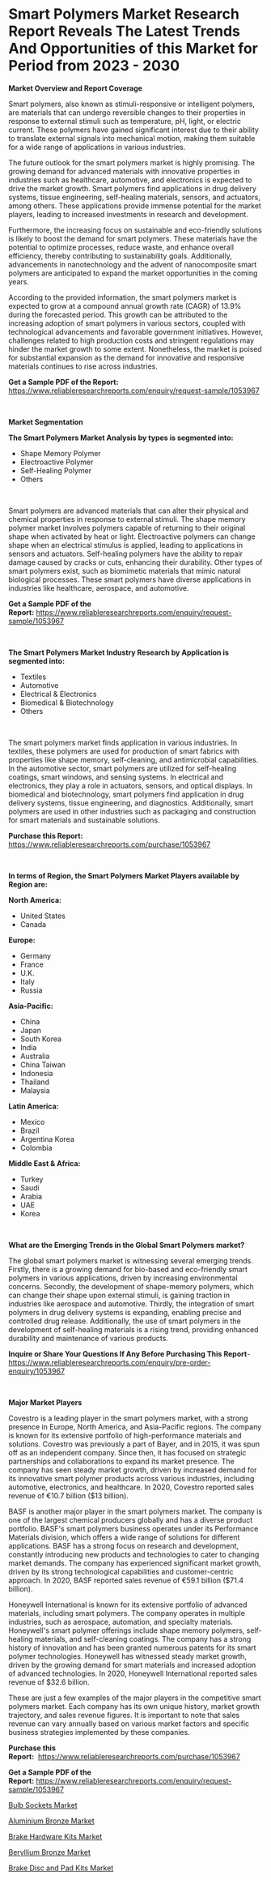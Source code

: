 <p><h1>Smart Polymers Market Research Report Reveals The Latest Trends And Opportunities of this Market for Period from 2023 - 2030</h1></p><p><strong>Market Overview and Report Coverage</strong></p>
<p><p>Smart polymers, also known as stimuli-responsive or intelligent polymers, are materials that can undergo reversible changes to their properties in response to external stimuli such as temperature, pH, light, or electric current. These polymers have gained significant interest due to their ability to translate external signals into mechanical motion, making them suitable for a wide range of applications in various industries.</p><p>The future outlook for the smart polymers market is highly promising. The growing demand for advanced materials with innovative properties in industries such as healthcare, automotive, and electronics is expected to drive the market growth. Smart polymers find applications in drug delivery systems, tissue engineering, self-healing materials, sensors, and actuators, among others. These applications provide immense potential for the market players, leading to increased investments in research and development.</p><p>Furthermore, the increasing focus on sustainable and eco-friendly solutions is likely to boost the demand for smart polymers. These materials have the potential to optimize processes, reduce waste, and enhance overall efficiency, thereby contributing to sustainability goals. Additionally, advancements in nanotechnology and the advent of nanocomposite smart polymers are anticipated to expand the market opportunities in the coming years.</p><p>According to the provided information, the smart polymers market is expected to grow at a compound annual growth rate (CAGR) of 13.9% during the forecasted period. This growth can be attributed to the increasing adoption of smart polymers in various sectors, coupled with technological advancements and favorable government initiatives. However, challenges related to high production costs and stringent regulations may hinder the market growth to some extent. Nonetheless, the market is poised for substantial expansion as the demand for innovative and responsive materials continues to rise across industries.</p></p>
<p><strong>Get a Sample PDF of the Report:</strong> <a href="https://www.reliableresearchreports.com/enquiry/request-sample/1053967">https://www.reliableresearchreports.com/enquiry/request-sample/1053967</a></p>
<p>&nbsp;</p>
<p><strong>Market Segmentation</strong></p>
<p><strong>The Smart Polymers Market Analysis by types is segmented into:</strong></p>
<p><ul><li>Shape Memory Polymer</li><li>Electroactive Polymer</li><li>Self-Healing Polymer</li><li>Others</li></ul></p>
<p>&nbsp;</p>
<p><p>Smart polymers are advanced materials that can alter their physical and chemical properties in response to external stimuli. The shape memory polymer market involves polymers capable of returning to their original shape when activated by heat or light. Electroactive polymers can change shape when an electrical stimulus is applied, leading to applications in sensors and actuators. Self-healing polymers have the ability to repair damage caused by cracks or cuts, enhancing their durability. Other types of smart polymers exist, such as biomimetic materials that mimic natural biological processes. These smart polymers have diverse applications in industries like healthcare, aerospace, and automotive.</p></p>
<p><strong>Get a Sample PDF of the Report:</strong>&nbsp;<a href="https://www.reliableresearchreports.com/enquiry/request-sample/1053967">https://www.reliableresearchreports.com/enquiry/request-sample/1053967</a></p>
<p>&nbsp;</p>
<p><strong>The Smart Polymers Market Industry Research by Application is segmented into:</strong></p>
<p><ul><li>Textiles</li><li>Automotive</li><li>Electrical & Electronics</li><li>Biomedical & Biotechnology</li><li>Others</li></ul></p>
<p>&nbsp;</p>
<p><p>The smart polymers market finds application in various industries. In textiles, these polymers are used for production of smart fabrics with properties like shape memory, self-cleaning, and antimicrobial capabilities. In the automotive sector, smart polymers are utilized for self-healing coatings, smart windows, and sensing systems. In electrical and electronics, they play a role in actuators, sensors, and optical displays. In biomedical and biotechnology, smart polymers find application in drug delivery systems, tissue engineering, and diagnostics. Additionally, smart polymers are used in other industries such as packaging and construction for smart materials and sustainable solutions.</p></p>
<p><strong>Purchase this Report:</strong>&nbsp; <a href="https://www.reliableresearchreports.com/purchase/1053967">https://www.reliableresearchreports.com/purchase/1053967</a></p>
<p>&nbsp;</p>
<p><strong>In terms of Region, the Smart Polymers Market Players available by Region are:</strong></p>
<p>
    <p> <strong> North America: </strong>
        <ul>
            <li>United States</li>
            <li>Canada</li>
        </ul>
        </p> 
    <p> <strong> Europe: </strong>
        <ul>
            <li>Germany</li>
            <li>France</li>
            <li>U.K.</li>
            <li>Italy</li>
            <li>Russia</li>
        </ul>
        </p> 
    <p> <strong> Asia-Pacific: </strong>
        <ul>
            <li>China</li>
            <li>Japan</li>
            <li>South Korea</li>
            <li>India</li>
            <li>Australia</li>
            <li>China Taiwan</li>
            <li>Indonesia</li>
            <li>Thailand</li>
            <li>Malaysia</li>
        </ul>
        </p> 
    <p> <strong> Latin America: </strong>
        <ul>
            <li>Mexico</li>
            <li>Brazil</li>
            <li>Argentina Korea</li>
            <li>Colombia</li>
        </ul>
        </p> 
    <p> <strong> Middle East & Africa: </strong>
        <ul>
            <li>Turkey</li>
            <li>Saudi</li>
            <li>Arabia</li>
            <li>UAE</li>
            <li>Korea</li>
        </ul>
    </p>
    </p>
<p>&nbsp;</p>
<p><strong>What are the Emerging Trends in the Global Smart Polymers market?</strong></p>
<p><p>The global smart polymers market is witnessing several emerging trends. Firstly, there is a growing demand for bio-based and eco-friendly smart polymers in various applications, driven by increasing environmental concerns. Secondly, the development of shape-memory polymers, which can change their shape upon external stimuli, is gaining traction in industries like aerospace and automotive. Thirdly, the integration of smart polymers in drug delivery systems is expanding, enabling precise and controlled drug release. Additionally, the use of smart polymers in the development of self-healing materials is a rising trend, providing enhanced durability and maintenance of various products.</p></p>
<p><strong>Inquire or Share Your Questions If Any Before Purchasing This Report</strong>- <a href="https://www.reliableresearchreports.com/enquiry/pre-order-enquiry/1053967">https://www.reliableresearchreports.com/enquiry/pre-order-enquiry/1053967</a></p>
<p>&nbsp;</p>
<p><strong>Major Market Players</strong></p>
<p><p>Covestro is a leading player in the smart polymers market, with a strong presence in Europe, North America, and Asia-Pacific regions. The company is known for its extensive portfolio of high-performance materials and solutions. Covestro was previously a part of Bayer, and in 2015, it was spun off as an independent company. Since then, it has focused on strategic partnerships and collaborations to expand its market presence. The company has seen steady market growth, driven by increased demand for its innovative smart polymer products across various industries, including automotive, electronics, and healthcare. In 2020, Covestro reported sales revenue of €10.7 billion ($13 billion).</p><p>BASF is another major player in the smart polymers market. The company is one of the largest chemical producers globally and has a diverse product portfolio. BASF's smart polymers business operates under its Performance Materials division, which offers a wide range of solutions for different applications. BASF has a strong focus on research and development, constantly introducing new products and technologies to cater to changing market demands. The company has experienced significant market growth, driven by its strong technological capabilities and customer-centric approach. In 2020, BASF reported sales revenue of €59.1 billion ($71.4 billion).</p><p>Honeywell International is known for its extensive portfolio of advanced materials, including smart polymers. The company operates in multiple industries, such as aerospace, automation, and specialty materials. Honeywell's smart polymer offerings include shape memory polymers, self-healing materials, and self-cleaning coatings. The company has a strong history of innovation and has been granted numerous patents for its smart polymer technologies. Honeywell has witnessed steady market growth, driven by the growing demand for smart materials and increased adoption of advanced technologies. In 2020, Honeywell International reported sales revenue of $32.6 billion.</p><p>These are just a few examples of the major players in the competitive smart polymers market. Each company has its own unique history, market growth trajectory, and sales revenue figures. It is important to note that sales revenue can vary annually based on various market factors and specific business strategies implemented by these companies.</p></p>
<p><strong>Purchase this Report:</strong>&nbsp;&nbsp;<a href="https://www.reliableresearchreports.com/purchase/1053967">https://www.reliableresearchreports.com/purchase/1053967</a></p>
<p></p>
<p><strong>Get a Sample PDF of the Report:</strong>&nbsp;<a href="https://www.reliableresearchreports.com/enquiry/request-sample/1053967">https://www.reliableresearchreports.com/enquiry/request-sample/1053967</a></p>
<p><p><a href="https://medium.com/@jenniebrown07/bulb-sockets-market-size-cagr-trends-2024-2030-8f0ca7169c4c">Bulb Sockets Market</a></p><p><a href="https://github.com/lbird53714/Market-Research-Report-List-1/blob/main/aluminium-bronze-market.md">Aluminium Bronze Market</a></p><p><a href="https://medium.com/@janbogisich/brake-hardware-kits-nbsp-market-focuses-on-market-share-size-and-projected-forecast-till-2030-97e2b44b7938">Brake Hardware Kits Market</a></p><p><a href="https://github.com/pizolina/Market-Research-Report-List-1/blob/main/beryllium-bronze-market.md">Beryllium Bronze Market</a></p><p><a href="https://medium.com/@graycehuels/brake-disc-and-pad-kits-market-insights-into-market-cagr-market-trends-and-growth-strategies-b3a4afdabe0c">Brake Disc and Pad Kits Market</a></p></p>